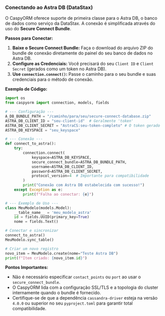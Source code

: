 ### Conectando ao Astra DB (DataStax)

O CaspyORM oferece suporte de primeira classe para o Astra DB, o banco de dados como serviço da DataStax. A conexão é simplificada através do uso do **Secure Connect Bundle**.

**Passos para Conectar:**

1.  **Baixe o Secure Connect Bundle:** Faça o download do arquivo ZIP do bundle de conexão diretamente do painel do seu banco de dados no Astra DB.
2.  **Configure as Credenciais:** Você precisará do seu `Client ID` e `Client Secret` (gerados como um token no Astra DB).
3.  **Use `connection.connect()`:** Passe o caminho para o seu bundle e suas credenciais para o método de conexão.

**Exemplo de Código:**

```python
import os
from caspyorm import connection, models, fields

# --- Configuração --- 
A_DB_BUNDLE_PATH = "/caminho/para/seu/secure-connect-database.zip"
ASTRA_DB_CLIENT_ID = "seu-client-id"  # Geralmente 'token'
ASTRA_DB_CLIENT_SECRET = "AstraCS:seu-token-completo" # O token gerado no Astra
ASTRA_DB_KEYSPACE = "seu_keyspace"

# --- Conexão ---
def connect_to_astra():
    try:
        connection.connect(
            keyspace=ASTRA_DB_KEYSPACE,
            secure_connect_bundle=ASTRA_DB_BUNDLE_PATH,
            username=ASTRA_DB_CLIENT_ID,
            password=ASTRA_DB_CLIENT_SECRET,
            protocol_version=4  # Importante para compatibilidade
        )
        print("Conexão com Astra DB estabelecida com sucesso!")
    except Exception as e:
        print(f"Falha ao conectar: {e}")

# --- Exemplo de Uso ---
class MeuModelo(models.Model):
    __table_name__ = 'meu_modelo_astra'
    id = fields.UUID(primary_key=True)
    nome = fields.Text()

# Conectar e sincronizar
connect_to_astra()
MeuModelo.sync_table()

# Criar um novo registro
novo_item = MeuModelo.create(nome="Teste Astra DB")
print(f"Item criado: {novo_item.id}")
```

**Pontos Importantes:**

-   Não é necessário especificar `contact_points` ou `port` ao usar o `secure_connect_bundle`.
-   O CaspyORM lida com a configuração SSL/TLS e a topologia do cluster internamente quando o bundle é fornecido.
-   Certifique-se de que a dependência `cassandra-driver` esteja na versão `4.0.0` ou superior no seu `pyproject.toml` para garantir total compatibilidade.
